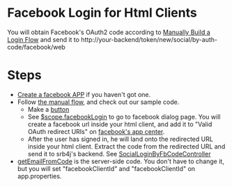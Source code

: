 # Facebook Login for Html Clients

You will obtain Facebook's OAuth2 code according to [Manually Build a Login Flow](https://developers.facebook.com/docs/facebook-login/manually-build-a-login-flow) and send it to http://your-backend/token/new/social/by-auth-code/facebook/web

# Steps

* [Create a facebook APP](https://developers.facebook.com/apps/) if you haven't got one. 
* Follow [the manual flow](https://developers.facebook.com/docs/facebook-login/manually-build-a-login-flow), and check out our sample code.  
    * Make a [button](https://github.com/chenjianjx/srb4j-html-client/blob/master/dashboard.html)
    * See [$scope.facebookLogin](https://github.com/chenjianjx/srb4j-html-client/blob/master/home.js) to go to facebook dialog page. You will create a facebook url inside your html client, and add it to "Valid OAuth redirect URIs" on [facebook's app center](https://developers.facebook.com/apps/).
    * After the user has signed in, he will land onto the redirected URL inside your html client. Extract the code from the redirected URL and send it to srb4j's backend. See [SocialLoginByFbCodeController](https://github.com/chenjianjx/srb4j-html-client/blob/master/home.js)
* [getEmailFromCode](https://github.com/chenjianjx/srb4jfullsample/blob/master/impl/src/main/java/com/github/chenjianjx/srb4jfullsample/impl/fo/auth/socialsite/FoFacebookAuthHelper.java) is the server-side code. You don't have to change it, but you will set "facebookClientId" and "facebookClientId" on app.properties.